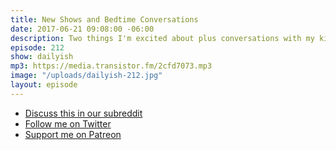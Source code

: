 ```yaml
---
title: New Shows and Bedtime Conversations
date: 2017-06-21 09:08:00 -06:00
description: Two things I'm excited about plus conversations with my kids.
episode: 212
show: dailyish
mp3: https://media.transistor.fm/2cfd7073.mp3
image: "/uploads/dailyish-212.jpg"
layout: episode
---
```


* [Discuss this in our subreddit](https://www.reddit.com/r/Goodstuff_fm/comments/6iq912/dailyish_212_new_shows_and_bedtime_conversations/)
* [Follow me on Twitter](https://www.twitter.com/ichris)
* [Support me on Patreon](https://www.patreon.com/ichris)
